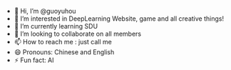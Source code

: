 - 👋 Hi, I’m @guoyuhou
- 👀 I’m interested in DeepLearning Website, game and all creative things!
- 🌱 I’m currently learning  SDU
- 💞️ I’m looking to collaborate on all members
- 📫 How to reach me : just call me
- 😄 Pronouns: Chinese and English
- ⚡ Fun fact: AI

<!---
guoyuhou/guoyuhou is a ✨ special ✨ repository because its `README.md` (this file) appears on your GitHub profile.
You can click the Preview link to take a look at your changes.
--->
